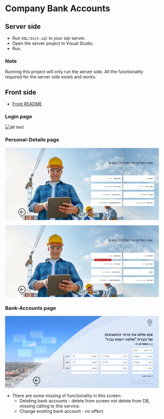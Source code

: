 # Company Bank Accounts

## Server side
- Run ```SQL/Init.sql``` in your sql-server.
- Open the server project in Visual Studio.
- Run.

### Note

Running this project will only run the server side. All the functionality required for the server side exists and works.

## Front side

- [Front README](https://github.com/netanel208/Company-Bank-Accounts/blob/master/Front/README.md)

### Login page
![alt text](https://github.com/netanel208/Company-Bank-Accounts-App/blob/master/images/1.PNG)

### Personal-Details page
![alt text](https://github.com/netanel208/Company-Bank-Accounts/blob/master/images/personal-details1.PNG)

![alt text](https://github.com/netanel208/Company-Bank-Accounts/blob/master/images/personal-details2.PNG)


### Bank-Accounts page
![alt text](https://github.com/netanel208/Company-Bank-Accounts/blob/master/images/bank-accounts1.PNG)
- There are some missing of functionality in this screen:
  - Deleting bank accounts - delete from screen not delete from DB, missing calling to this service.
  - Change exsiting bank account - no effect.
